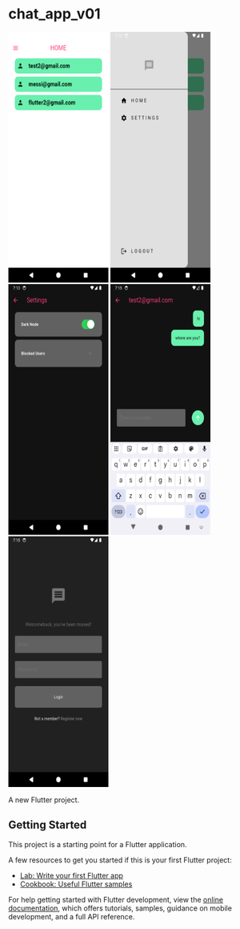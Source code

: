 # chat_app_v01

<img src="screenshots/scr01.png" width="200" height="500">  <img src="screenshots/scr02.png" width="200" height="500">  <img src="screenshots/scr03.png" width="200" height="500">  <img src="screenshots/scr04.png" width="200" height="500">  <img src="screenshots/scr05.png" width="200" height="500">  
 

A new Flutter project.

## Getting Started

This project is a starting point for a Flutter application.

A few resources to get you started if this is your first Flutter project:

- [Lab: Write your first Flutter app](https://docs.flutter.dev/get-started/codelab)
- [Cookbook: Useful Flutter samples](https://docs.flutter.dev/cookbook)

For help getting started with Flutter development, view the
[online documentation](https://docs.flutter.dev/), which offers tutorials,
samples, guidance on mobile development, and a full API reference.

